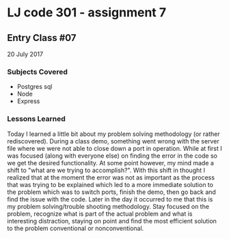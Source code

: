 # LJ code 301 - assignment 7

## Entry Class #07


20 July 2017

### Subjects Covered

  - Postgres sql
  - Node
  - Express

### Lessons Learned

Today I learned a little bit about my problem solving methodology (or rather rediscovered).  During a class demo, something went wrong with the server file where we were not able to close down a port in operation.  While at first I was focused (along with everyone else) on finding the error in the code so we get the desired functionality. At some point however, my mind made a shift to "what are we trying to accomplish?". With this shift in thought I realized that at the moment the error was not as important as the process that was trying to be explained which led to a more immediate solution to the problem which was to switch ports, finish the demo, then go back and find the issue with the code. Later in the day it occurred to me that this is my problem solving/trouble shooting methodology. Stay focused on the problem, recognize what is part of the actual problem and what is interesting distraction, staying on point and find the most efficient solution to the problem conventional or nonconventional.